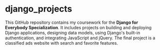 # django_projects
This GitHub repository contains my coursework for the **Django for Everybody Specialization**. It includes projects on building and deploying Django applications, designing data models, using Django's built-in authentication, and integrating JavaScript and jQuery. The final project is a classified ads website with search and favorite features.
